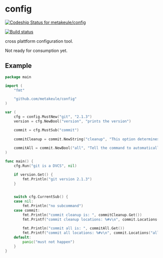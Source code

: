 config
======

[ ![Codeship Status for metakeule/config](https://codeship.io/projects/e39e9b00-5584-0132-0404-0e68a1ef8c1b/status)](https://codeship.io/projects/49328)

[![Build status](https://ci.appveyor.com/api/projects/status/arvt5gn2qrtgmwgl?svg=true)](https://ci.appveyor.com/project/metakeule/config)

cross plattform configuration tool.

Not ready for consumption yet.


Example
-------

```go
package main

import (
    "fmt"

    "github.com/metakeule/config"
)

var (
    cfg = config.MustNew("git", "2.1.3")
    version = cfg.NewBool("version", "prints the version")

    commit = cfg.MustSub("commit")
    
    commitCleanup = commit.NewString("cleanup", "This option determines how ...", config.Default("default"))
    
    commitAll = commit.NewBool("all", "Tell the command to automatically ...")
)

func main() {
    cfg.Run("git is a DVCS", nil)

    if version.Get() {
        fmt.Println("git version 2.1.3")
    }

    
    switch cfg.CurrentSub() {
    case nil:
        fmt.Println("no subcommand")
    case commit:
        fmt.Println("commit cleanup is: ", commitCleanup.Get())
        fmt.Printf("commit cleanup locations: %#v\n", commit.Locations("cleanup"))
        
        fmt.Println("commit all is: ", commitAll.Get())
        fmt.Printf("commit all locations: %#v\n", commit.Locations("all"))
    default:
        panic("must not happen")
    }
}

```
